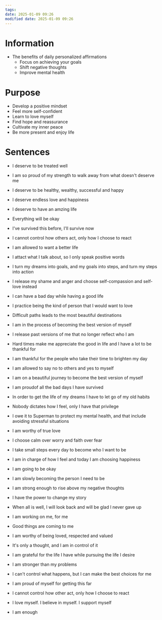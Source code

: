 ```yaml
---
tags: 
date: 2025-01-09 09:26
modified date: 2025-01-09 09:26
---
```

# Information

- The benefits of daily personalized affirmations
	- Focus on achieving your goals
	- Shift negative thoughts
	- Improve mental health

# Purpose

- Develop a positive mindset
- Feel more self-confident
- Learn to love myself
- Find hope and reassurance
- Cultivate my inner peace
- Be more present and enjoy life

# Sentences

- I deserve to be treated well
- I am so proud of my strength to walk away from what doesn't deserve me
- I deserve to be healthy, wealthy, successful and happy
- I deserve endless love and happiness
- I deserve to have an amzing life

- Everything will be okay
- I've survived this before, I'll survive now
- I cannot control how others act, only how I choose to react
- I am allowed to want a better life
- I attact what I talk about, so I only speak positive words
- I turn my dreams into goals, and my goals into steps, and turn my steps into action
- I release my shame and anger and choose self-compassion and self-love instead
- I can have a bad day while having a good life
- I practice being the kind of person that I would want to love
- Difficult paths leads to the most beautiful destinations
- I am in the process of becoming the best version of myself
- I release past versions of me that no longer reflect who I am
- Hard times make me appreciate the good in life and I have a lot to be thankful for
- I am thankful for the people who take their time to brighten my day
- I am allowed to say no to others and yes to myself
- I am on a beautiful journey to become the best version of myself
- I am proudof all the bad days I have survived
- In order to get the life of my dreams I have to let go of my old habits
- Nobody dictates how I feel, only I have that privilege
- I owe it to Superman to protect my mental health, and that include avoiding  stressful situations
- I am worthy of true love
- I choose calm over worry and faith over fear
- I take small steps every day to become who I want to be
- I am in charge of how I feel and today I am choosing happiness
- I am going to be okay
- I am slowly becoming the person I need to be
- I am strong enough to rise above my negative thoughts
- I have the power to change my story
- When all is well, I will look back and will be glad I never gave up
- I am working on me, for me
- Good things are coming to me
- I am worthy of being loved, respected and valued
- It's only a thought, and I am in control of it
- I am grateful for the life I have while pursuing the life I desire
- I am stronger than my problems
- I can't control what happens, but I can make the best choices for me
- I am proud of myself for getting this far
- I cannot control how other act, only how I choose to react
- I love myself. I believe in myself. I support myself
- I am enough
